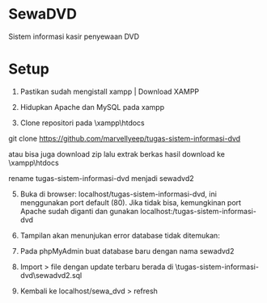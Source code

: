 # SewaDVD
Sistem informasi kasir penyewaan DVD
# Setup
1. Pastikan sudah mengistall xampp | Download XAMPP

2. Hidupkan Apache dan MySQL pada xampp

3. Clone repositori pada \xampp\htdocs

 git clone https://github.com/marvellyeep/tugas-sistem-informasi-dvd

 atau bisa juga download zip lalu extrak berkas hasil download ke \xampp\htdocs 

 rename tugas-sistem-informasi-dvd menjadi sewadvd2

5. Buka di browser: localhost/tugas-sistem-informasi-dvd, ini menggunakan port default (80). Jika tidak bisa, kemungkinan port Apache sudah diganti dan gunakan localhost:<port>/tugas-sistem-informasi-dvd

6. Tampilan akan menunjukan error database tidak ditemukan:

7. Pada phpMyAdmin buat database baru dengan nama sewadvd2

8. Import > file dengan update terbaru berada di \tugas-sistem-informasi-dvd\sewadvd2.sql 

9. Kembali ke localhost/sewa_dvd > refresh
